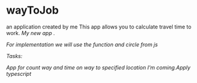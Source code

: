 # wayToJob
 an application created by me
This app allows you to calculate travel time to work. 
<i>My new app .

For implementation we will use the function and circle from js

Tasks:

App for count way and time on way to specified location
I'm coming.Apply typescript
